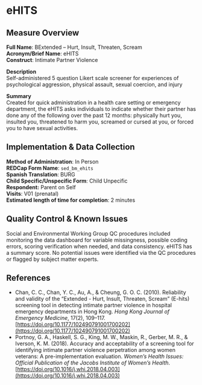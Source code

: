 # eHITS
## Measure Overview
**Full Name**: BExtended – Hurt, Insult, Threaten, Scream      
**Acronym/Brief Name**: eHITS    
**Construct**: Intimate Partner Violence       

**Description**     
Self-administered 5 question Likert scale screener for experiences of psychological aggression, physical assault, sexual coercion, and injury      

**Summary**     
Created for quick administration in a health care setting or emergency department, the eHITS asks individuals to indicate whether their partner has done any of the following over the past 12 months:  physically hurt you, insulted you, threatened to harm you, screamed or cursed at you, or forced you to have sexual activities.

## Implementation & Data Collection
**Method of Administration**: In Person     
**REDCap Form Name**: `sed_bm_ehits`              
**Spanish Translation**: BURG     
**Child Specific/Unspecific Form**: Child Unpecific  
**Respondent:** Parent on Self    
**Visits**: V01 (prenatal)        
**Estimated length of time for completion**: 2 minutes

## Quality Control & Known Issues     
Social and Environmental Working Group QC procedures included monitoring the data dashboard for variable missingness, possible coding errors, scoring verification when needed, and data consistency. eHITS has a summary score. No potential issues were identified via the QC procedures or flagged by subject matter experts.     

## References
- Chan, C. C., Chan, Y. C., Au, A., & Cheung, G. O. C. (2010). Reliability and validity of the “Extended - Hurt, Insult, Threaten, Scream” (E-hits) screening tool in detecting intimate partner violence in hospital emergency departments in Hong Kong. *Hong Kong Journal of Emergency Medicine*, 17(2), 109–117. [https://doi.org/10.1177/102490791001700202](https://doi.org/10.1177/102490791001700202)
- Portnoy, G. A., Haskell, S. G., King, M. W., Maskin, R., Gerber, M. R., & Iverson, K. M. (2018). Accuracy and acceptability of a screening tool for identifying intimate partner violence perpetration among women veterans: A pre-implementation evaluation. *Women’s Health Issues: Official Publication of the Jacobs Institute of Women’s Health*. [https://doi.org/10.1016/j.whi.2018.04.003](https://doi.org/10.1016/j.whi.2018.04.003)


